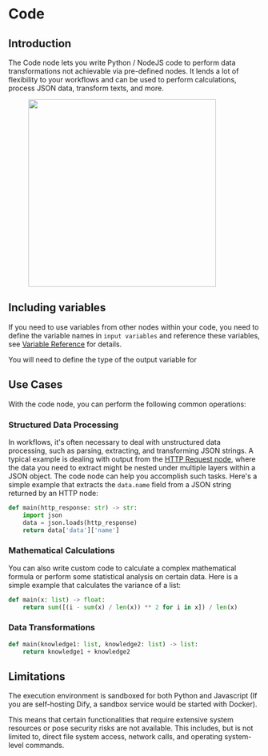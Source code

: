 # Code

## Introduction

The Code node lets you write Python / NodeJS code to perform data transformations not achievable via pre-defined nodes. It lends a lot of flexibility to your workflows and can be used to perform calculations, process JSON data, transform texts, and more.

<figure><img src="../../../.gitbook/assets/image (157).png" alt="" width="375"><figcaption></figcaption></figure>

## Including variables
If you need to use variables from other nodes within your code, you need to define the variable names in `input variables` and reference these variables, see [Variable Reference](../key_concept.md#variable) for details.

You will need to define the type of the output variable for 

## Use Cases
With the code node, you can perform the following common operations:

### Structured Data Processing
In workflows, it's often necessary to deal with unstructured data processing, such as parsing, extracting, and transforming JSON strings. A typical example is dealing with output from the [HTTP Request node](./http-request.md), where the data you need to extract might be nested under multiple layers within a JSON object. The code node can help you accomplish such tasks. Here's a simple example that extracts the `data.name` field from a JSON string returned by an HTTP node:

```python
def main(http_response: str) -> str:
    import json
    data = json.loads(http_response)
    return data['data']['name']
```

### Mathematical Calculations
You can also write custom code to calculate a complex mathematical formula or perform some statistical analysis on certain data. Here is a simple example that calculates the variance of a list:

```python
def main(x: list) -> float:
    return sum([(i - sum(x) / len(x)) ** 2 for i in x]) / len(x)
```

### Data Transformations

```python
def main(knowledge1: list, knowledge2: list) -> list:
    return knowledge1 + knowledge2
```

## Limitations
The execution environment is sandboxed for both Python and Javascript (If you are self-hosting Dify, a sandbox service would be started with Docker). 

This means that certain functionalities that require extensive system resources or pose security risks are not available. This includes, but is not limited to, direct file system access, network calls, and operating system-level commands.

